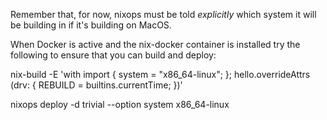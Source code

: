 Remember that, for now, nixops must be told _explicitly_ which system it will be building in if it's building on MacOS.

When Docker is active and the nix-docker container is installed try the following to ensure that you can build and deploy:

nix-build -E 'with import  { system = "x86_64-linux"; }; hello.overrideAttrs (drv: { REBUILD = builtins.currentTime; })'

nixops deploy -d trivial --option system x86_64-linux